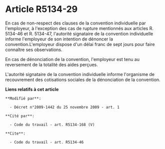 # Article R5134-29

En cas de non-respect des clauses de la convention individuelle par l'employeur, à l'exception des cas de rupture mentionnés
aux articles R. 5134-46 et R. 5134-47, l'autorité signataire de la convention individuelle informe l'employeur de son
intention de dénoncer la convention.L'employeur dispose d'un délai franc de sept jours pour faire connaître ses
observations. 

En cas de dénonciation de la convention, l'employeur est tenu au reversement de la totalité des aides perçues.

L'autorité signataire de la convention individuelle informe l'organisme de recouvrement des cotisations sociales de la
dénonciation de la convention.

**Liens relatifs à cet article**

	**Modifié par**:

	  - Décret n°2009-1442 du 25 novembre 2009 - art. 1

	**Cité par**:

	  - Code du travail - art. R5134-168 (V)

	**Cite**:

	  - Code du travail - art. R5134-46
